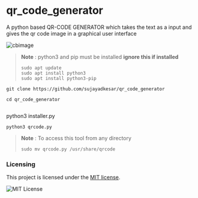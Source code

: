 # qr_code_generator
A python based QR-CODE GENERATOR which takes the text as a input and gives the qr code image in a graphical user interface



![cbimage](https://user-images.githubusercontent.com/95465072/196047335-0b3dffd7-e3de-4ca6-9bb1-ad4dd19b8200.png)



> **Note** : python3 and pip must be installed **ignore this if installed**
> ```
> sudo apt update
> sudo apt install python3
> sudo apt install python3-pip
>  ```
```
git clone https://github.com/sujayadkesar/qr_code_generator
```
```
cd qr_code_generator
```
```
```
python3 installer.py
```
python3 qrcode.py
```

> **Note** : To access this tool from any directory  
> ```
> sudo mv qrcode.py /usr/share/qrcode
>  ```

### Licensing

This project is licensed under the [MIT license](LICENSE).

![MIT License](https://danielmiessler.com/images/mitlicense.png)
